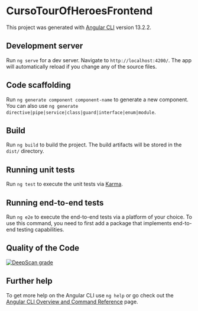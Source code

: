 # CursoTourOfHeroesFrontend

This project was generated with [Angular CLI](https://github.com/angular/angular-cli) version 13.2.2.

## Development server

Run `ng serve` for a dev server. Navigate to `http://localhost:4200/`. The app will automatically reload if you change any of the source files.

## Code scaffolding

Run `ng generate component component-name` to generate a new component. You can also use `ng generate directive|pipe|service|class|guard|interface|enum|module`.

## Build

Run `ng build` to build the project. The build artifacts will be stored in the `dist/` directory.

## Running unit tests

Run `ng test` to execute the unit tests via [Karma](https://karma-runner.github.io).

## Running end-to-end tests

Run `ng e2e` to execute the end-to-end tests via a platform of your choice. To use this command, you need to first add a package that implements end-to-end testing capabilities.

## Quality of the Code

[![DeepScan grade](https://deepscan.io/api/teams/16797/projects/20105/branches/536884/badge/grade.svg)](https://deepscan.io/dashboard#view=project&tid=16797&pid=20105&bid=536884)

## Further help

To get more help on the Angular CLI use `ng help` or go check out the [Angular CLI Overview and Command Reference](https://angular.io/cli) page.
